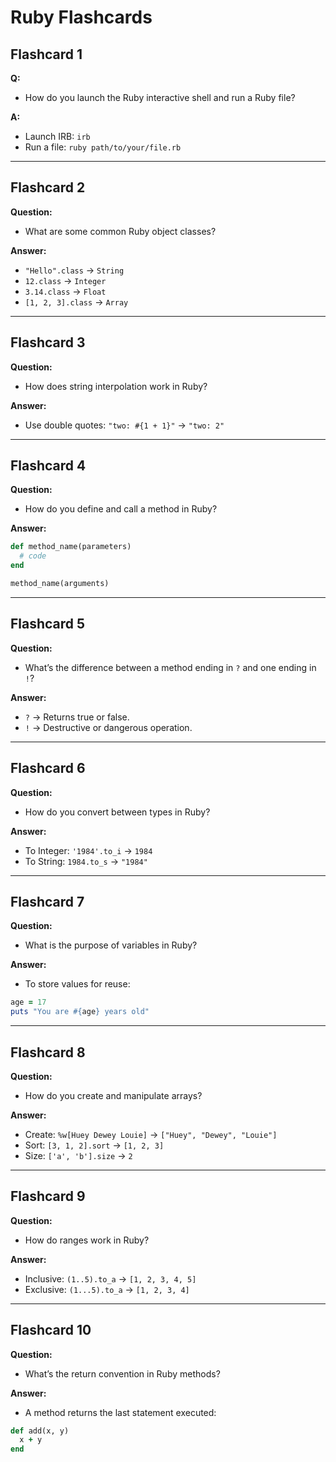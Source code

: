 # Ruby Flashcards

## Flashcard 1  
**Q:**  
- How do you launch the Ruby interactive shell and run a Ruby file?

**A:**  
- Launch IRB: `irb`  
- Run a file: `ruby path/to/your/file.rb`  

---

## Flashcard 2  
**Question:**  
- What are some common Ruby object classes?

**Answer:**  
- `"Hello".class` → `String`  
- `12.class` → `Integer`  
- `3.14.class` → `Float`  
- `[1, 2, 3].class` → `Array`  

---

## Flashcard 3  
**Question:**  
- How does string interpolation work in Ruby?

**Answer:**  
- Use double quotes: `"two: #{1 + 1}"` → `"two: 2"`

---

## Flashcard 4  
**Question:**  
- How do you define and call a method in Ruby?

**Answer:**  
```ruby
def method_name(parameters)  
  # code  
end  

method_name(arguments)
```
---

## Flashcard 5  
**Question:**  
- What’s the difference between a method ending in `?` and one ending in `!`?

**Answer:**  
- `?` → Returns true or false.  
- `!` → Destructive or dangerous operation.  

---

## Flashcard 6  
**Question:**  
- How do you convert between types in Ruby?

**Answer:**  
- To Integer: `'1984'.to_i` → `1984`  
- To String: `1984.to_s` → `"1984"`  

---

## Flashcard 7  
**Question:**  
- What is the purpose of variables in Ruby?

**Answer:**  
- To store values for reuse:  

```ruby
age = 17  
puts "You are #{age} years old"  
```
---

## Flashcard 8  
**Question:**  
- How do you create and manipulate arrays?

**Answer:**  
- Create: `%w[Huey Dewey Louie]` → `["Huey", "Dewey", "Louie"]`  
- Sort: `[3, 1, 2].sort` → `[1, 2, 3]`  
- Size: `['a', 'b'].size` → `2`  

---

## Flashcard 9  
**Question:**  
- How do ranges work in Ruby?

**Answer:**  
- Inclusive: `(1..5).to_a` → `[1, 2, 3, 4, 5]`  
- Exclusive: `(1...5).to_a` → `[1, 2, 3, 4]`  

---

## Flashcard 10  
**Question:**  
- What’s the return convention in Ruby methods?

**Answer:**  
- A method returns the last statement executed:  

```ruby
def add(x, y)  
  x + y  
end  
```
